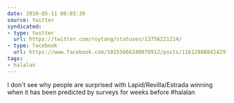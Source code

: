 ```yaml
---
date: 2010-05-11 00:03:39
source: twitter
syndicated:
- type: twitter
  url: https://twitter.com/roytang/statuses/13756221214/
- type: facebook
  url: https://www.facebook.com/10155666240078912/posts/116128888424297
tags:
- halalan
---
```


I don't see why people are surprised with Lapid/Revilla/Estrada winning when it has been predicted by surveys for weeks before #halalan